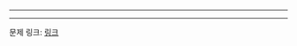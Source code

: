***

***
문제 링크: [링크](https://swexpertacademy.com/main/code/problem/problemDetail.do?problemLevel=3&contestProbId=AXpz3dravpQDFATi&categoryId=AXpz3dravpQDFATi&categoryType=CODE&problemTitle=&orderBy=PASS_RATE&selectCodeLang=ALL&select-1=3&pageSize=10&pageIndex=2)
